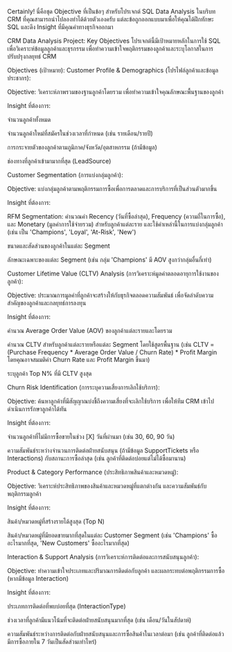 Certainly! นี่คือชุด Objective ที่เป็นข้อๆ สำหรับโปรเจกต์ SQL Data Analysis ในบริบท CRM ที่คุณสามารถนำไปลองทำได้ด้วยตัวเองครับ แต่ละข้อถูกออกแบบมาเพื่อให้คุณได้ฝึกทักษะ SQL และดึง Insight ที่มีคุณค่าทางธุรกิจออกมา

CRM Data Analysis Project: Key Objectives
โปรเจกต์นี้มีเป้าหมายหลักในการใช้ SQL เพื่อวิเคราะห์ข้อมูลลูกค้าและธุรกรรม เพื่อทำความเข้าใจพฤติกรรมของลูกค้าและระบุโอกาสในการปรับปรุงกลยุทธ์ CRM

Objectives (เป้าหมาย):
Customer Profile & Demographics (โปรไฟล์ลูกค้าและข้อมูลประชากร):

Objective: วิเคราะห์ภาพรวมของฐานลูกค้าโดยรวม เพื่อทำความเข้าใจคุณลักษณะพื้นฐานของลูกค้า

Insight ที่ต้องการ:

จำนวนลูกค้าทั้งหมด

จำนวนลูกค้าใหม่ที่สมัครในช่วงเวลาที่กำหนด (เช่น รายเดือน/รายปี)

การกระจายตัวของลูกค้าตามภูมิภาค/จังหวัด/อุตสาหกรรม (ถ้ามีข้อมูล)

ช่องทางที่ลูกค้าเข้ามามากที่สุด (LeadSource)

Customer Segmentation (การแบ่งกลุ่มลูกค้า):

Objective: แบ่งกลุ่มลูกค้าตามพฤติกรรมการซื้อเพื่อการตลาดและการบริการที่เป็นส่วนตัวมากขึ้น

Insight ที่ต้องการ:

RFM Segmentation: คำนวณค่า Recency (วันที่ซื้อล่าสุด), Frequency (ความถี่ในการซื้อ), และ Monetary (มูลค่าการใช้จ่ายรวม) สำหรับลูกค้าแต่ละราย และใช้ค่าเหล่านี้ในการแบ่งกลุ่มลูกค้า (เช่น เป็น 'Champions', 'Loyal', 'At-Risk', 'New')

ขนาดและสัดส่วนของลูกค้าในแต่ละ Segment

ลักษณะเฉพาะของแต่ละ Segment (เช่น กลุ่ม 'Champions' มี AOV สูงกว่ากลุ่มอื่นกี่เท่า)

Customer Lifetime Value (CLTV) Analysis (การวิเคราะห์มูลค่าตลอดอายุการใช้งานของลูกค้า):

Objective: ประมาณการมูลค่าที่ลูกค้าจะสร้างให้กับธุรกิจตลอดความสัมพันธ์ เพื่อจัดลำดับความสำคัญของลูกค้าและกลยุทธ์การลงทุน

Insight ที่ต้องการ:

คำนวณ Average Order Value (AOV) ของลูกค้าแต่ละรายและโดยรวม

คำนวณ CLTV สำหรับลูกค้าแต่ละรายหรือแต่ละ Segment โดยใช้สูตรพื้นฐาน (เช่น CLTV = (Purchase Frequency * Average Order Value / Churn Rate) * Profit Margin โดยคุณอาจสมมติค่า Churn Rate และ Profit Margin ขึ้นมา)

ระบุลูกค้า Top N% ที่มี CLTV สูงสุด

Churn Risk Identification (การระบุความเสี่ยงการเลิกใช้บริการ):

Objective: ค้นหาลูกค้าที่มีสัญญาณบ่งชี้ถึงความเสี่ยงที่จะเลิกใช้บริการ เพื่อให้ทีม CRM เข้าไปดำเนินการรักษาลูกค้าได้ทัน

Insight ที่ต้องการ:

จำนวนลูกค้าที่ไม่มีการซื้อขายในช่วง [X] วันที่ผ่านมา (เช่น 30, 60, 90 วัน)

ความสัมพันธ์ระหว่างจำนวนการติดต่อฝ่ายสนับสนุน (ถ้ามีข้อมูล SupportTickets หรือ Interactions) กับสถานะการซื้อล่าสุด (เช่น ลูกค้าที่ติดต่อบ่อยแต่ไม่ได้ซื้อมานาน)

Product & Category Performance (ประสิทธิภาพสินค้าและหมวดหมู่):

Objective: วิเคราะห์ประสิทธิภาพของสินค้าและหมวดหมู่ที่แตกต่างกัน และความสัมพันธ์กับพฤติกรรมลูกค้า

Insight ที่ต้องการ:

สินค้า/หมวดหมู่ที่สร้างรายได้สูงสุด (Top N)

สินค้า/หมวดหมู่ที่มียอดขายมากที่สุดในแต่ละ Customer Segment (เช่น 'Champions' ซื้ออะไรมากที่สุด, 'New Customers' ซื้ออะไรมากที่สุด)

Interaction & Support Analysis (การวิเคราะห์การติดต่อและการสนับสนุนลูกค้า):

Objective: ทำความเข้าใจประเภทและปริมาณการติดต่อกับลูกค้า และผลกระทบต่อพฤติกรรมการซื้อ (หากมีข้อมูล Interaction)

Insight ที่ต้องการ:

ประเภทการติดต่อที่พบบ่อยที่สุด (InteractionType)

ช่วงเวลาที่ลูกค้ามีแนวโน้มที่จะติดต่อฝ่ายสนับสนุนมากที่สุด (เช่น เดือน/วันในสัปดาห์)

ความสัมพันธ์ระหว่างการติดต่อกับฝ่ายสนับสนุนและการซื้อสินค้าในเวลาต่อมา (เช่น ลูกค้าที่ติดต่อแล้วมีการซื้อภายใน 7 วันเป็นสัดส่วนเท่าไหร่)
